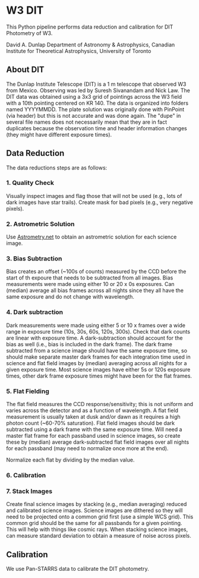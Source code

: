 # W3 DIT

This Python pipeline performs data reduction and calibration for DIT Photometry of W3.

David A. Dunlap Department of Astronomy & Astrophysics, Canadian Institute for Theoretical Astrophysics, University of Toronto

## About DIT
The Dunlap Institute Telescope (DIT) is a 1 m telescope that observed W3 from Mexico. Observing was led by Suresh Sivanandam and Nick Law. The DIT data was obtained using a 3x3 grid of pointings across the W3 field with a 10th pointing centered on KR 140. The data is organized into folders named YYYYMMDD. The plate solution was originally done with PinPoint (via header) but this is not accurate and was done again. The "dupe" in several file names does not necessarily mean that they are in fact duplicates because the observation time and header information changes (they might have different exposure times).

## Data Reduction

The data reductions steps are as follows:

### 1. Quality Check
Visually inspect images and flag those that will not be used (e.g., lots of dark images have star trails). Create mask for bad pixels (e.g., very negative pixels).

### 2. Astrometric Solution
Use [Astrometry.net](astrometry.net) to obtain an astrometric solution for each science image.

### 3. Bias Subtraction
Bias creates an offset (~100s of counts) measured by the CCD before the start of th expoure that needs to be subtracted from all images. Bias measurements were made using either 10 or 20 x 0s exposures. Can (median) average all bias frames across all nights since they all have the same exposure and do not change with wavelength.

### 4. Dark subtraction
Dark measurements were made using either 5 or 10 x frames over a wide range in exposure time (10s, 30s, 60s, 120s, 300s). Check that dark counts are linear with exposure time. A dark-subtraction should account for the bias as well (i.e., bias is included in the dark frame). The dark frame subtracted from a science image should have the same exposure time, so should make separate master dark frames for each integration time used in science and flat field images by (median) averaging across all nights for a given exposure time. Most science images have either 5s or 120s exposure times, other dark frame exposure times might have been for the flat frames.

### 5. Flat Fielding
The flat field measures the CCD response/sensitivity; this is not uniform and varies across the detector and as a function of wavelength. A flat field measurement is usually taken at dusk and/or dawn as it requires a high photon count (~60-70% saturation). Flat field images should be dark subtracted using a dark frame with the same exposure time. Will need a master flat frame for each passband used in science images, so create these by (median) average dark-subtracted flat field images over all nights for each passband (may need to normalize once more at the end).

Normalize each flat by dividing by the median value.

### 6. Calibration

### 7. Stack Images
Create final science images by stacking (e.g., median averaging) reduced and calibrated science images. Science images are dithered so they will need to be projected onto a common grid first (use a simple WCS grid). This common grid should be the same for all passbands for a given pointing. This will help with things like cosmic rays. When stacking science images, can measure standard deviation to obtain a measure of noise across pixels.

## Calibration
We use Pan-STARRS data to calibrate the DIT photometry.
